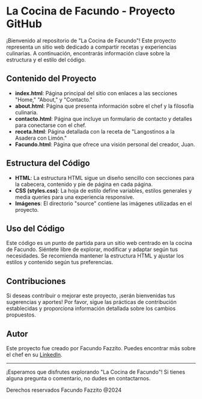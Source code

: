 # La Cocina de Facundo - Proyecto GitHub

¡Bienvenido al repositorio de "La Cocina de Facundo"! Este proyecto representa un sitio web dedicado a compartir recetas y experiencias culinarias. A continuación, encontrarás información clave sobre la estructura y el estilo del código.

## Contenido del Proyecto

- **index.html**: Página principal del sitio con enlaces a las secciones "Home," "About," y "Contacto."
- **about.html**: Página que presenta información sobre el chef y la filosofía culinaria.
- **contacto.html**: Página que incluye un formulario de contacto y detalles para conectarse con el chef.
- **receta.html**: Página detallada con la receta de "Langostinos a la Asadera con Limón."
- **Facundo.html**: Página que ofrece una visión personal del creador, Juan.

## Estructura del Código

- **HTML**: La estructura HTML sigue un diseño sencillo con secciones para la cabecera, contenido y pie de página en cada página.
- **CSS (styles.css)**: La hoja de estilo define variables, estilos generales y media queries para una experiencia responsive.
- **Imágenes**: El directorio "source" contiene las imágenes utilizadas en el proyecto.

## Uso del Código

Este código es un punto de partida para un sitio web centrado en la cocina de Facundo. Siéntete libre de explorar, modificar y adaptar según tus necesidades. Se recomienda mantener la estructura HTML y ajustar los estilos y contenido según tus preferencias.

## Contribuciones

Si deseas contribuir o mejorar este proyecto, ¡serán bienvenidas tus sugerencias y aportes! Por favor, sigue las prácticas de contribución establecidas y proporciona información detallada sobre los cambios propuestos.

## Autor

Este proyecto fue creado por Facundo Fazzito. Puedes encontrar más sobre el chef en su [LinkedIn](https://www.linkedin.com/in/facundofazzito/).

---

¡Esperamos que disfrutes explorando "La Cocina de Facundo"! Si tienes alguna pregunta o comentario, no dudes en contactarnos.

Derechos reservados Facundo Fazzito @2024
